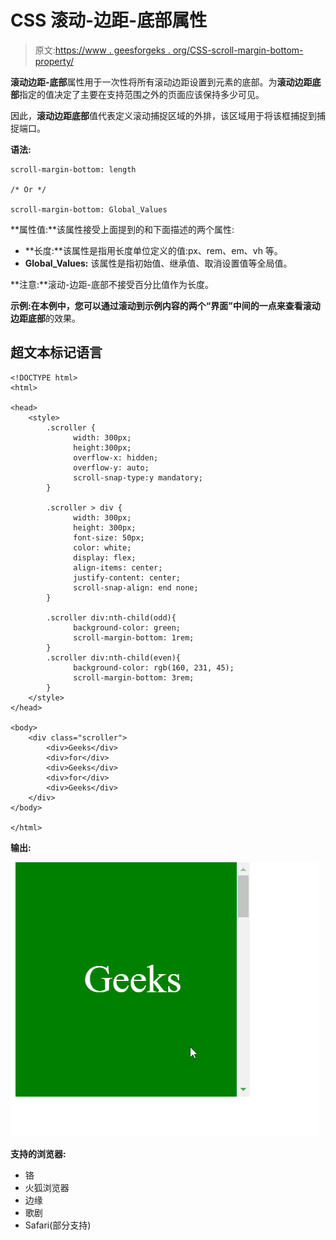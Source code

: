 # CSS 滚动-边距-底部属性

> 原文:[https://www . geesforgeks . org/CSS-scroll-margin-bottom-property/](https://www.geeksforgeeks.org/css-scroll-margin-bottom-property/)

**滚动边距-底部**属性用于一次性将所有滚动边距设置到元素的底部。为**滚动边距底部**指定的值决定了主要在支持范围之外的页面应该保持多少可见。

因此，**滚动边距底部**值代表定义滚动捕捉区域的外排，该区域用于将该框捕捉到捕捉端口。

**语法:**

```
scroll-margin-bottom: length

/* Or */

scroll-margin-bottom: Global_Values

```

**属性值:**该属性接受上面提到的和下面描述的两个属性:

*   **长度:**该属性是指用长度单位定义的值:px、rem、em、vh 等。
*   **Global_Values:** 该属性是指初始值、继承值、取消设置值等全局值。

**注意:**滚动-边距-底部不接受百分比值作为长度。

**示例:**在本例中，您可以通过滚动到示例内容的两个“界面”中间的一点来查看**滚动边距底部**的效果。

## 超文本标记语言

```
<!DOCTYPE html>
<html>

<head>
    <style>
        .scroller {
              width: 300px;
              height:300px;
              overflow-x: hidden;
              overflow-y: auto;
              scroll-snap-type:y mandatory;
        }

        .scroller > div {
              width: 300px;
              height: 300px;
              font-size: 50px; 
              color: white;
              display: flex; 
              align-items: center; 
              justify-content: center; 
              scroll-snap-align: end none;
        }

        .scroller div:nth-child(odd){
              background-color: green;
              scroll-margin-bottom: 1rem;
        }
        .scroller div:nth-child(even){
              background-color: rgb(160, 231, 45);
              scroll-margin-bottom: 3rem;
        }
    </style>
</head>

<body>
    <div class="scroller">
        <div>Geeks</div>
        <div>for</div>
        <div>Geeks</div>
        <div>for</div>
        <div>Geeks</div>
    </div>
</body>

</html>
```

**输出:**

![](img/e931480ed337e3da223d6dd5a4e70402.png)

**支持的浏览器:**

*   铬
*   火狐浏览器
*   边缘
*   歌剧
*   Safari(部分支持)
